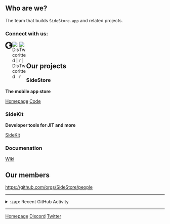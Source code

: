<!-- 
Docs: How to use GitHub README and actions to auto-generate embedded content.
https://github.com/anuraghazra/github-readme-stats
https://www.youtube.com/watch?v=n6d4KHSKqGk
https://github.com/rahuldkjain/github-profile-readme-generator
 -->

## Who are we?

The team that builds `SideStore.app` and related projects.

### Connect with us:

<!--
[![Website](https://img.shields.io/website?label=sidestore.io&style=for-the-badge&url=https://sidestore.io)](https://sidestore.io)
[![Twitter Follow](https://img.shields.io/twitter/follow/sidestore_io?color=1DA1F2&logo=twitter&style=for-the-badge)](https://twitter.com/intent/follow?original_referer=https%3A%2F%2Fgithub.com%2Fsidestore&screen_name=sidestore)
[![GitHub Followers](https://img.shields.io/github/followers/sidestore?style=for-the-badge)]()
[![GitHub Sponsors](https://img.shields.io/github/sponsors/sidestore?style=for-the-badge
)]() 
-->

[<img align="left" alt="sidestore.io" width="22px" src="https://raw.githubusercontent.com/iconic/open-iconic/master/svg/globe.svg" />][website]
[<img align="left" alt="Discord | Discord" width="22px" src="https://cdn.jsdelivr.net/npm/simple-icons@v3/icons/discord.svg" />][discord]
[<img align="left" alt="Twitter | Twitter" width="22px" src="https://cdn.jsdelivr.net/npm/simple-icons@v3/icons/twitter.svg" />][twitter]

<br />
<br />

## Our projects

### SideStore

__The mobile app store__

[Homepage][website]
[Code][git.sidestore]

### SideKit

__Developer tools for JIT and more__

[SideKit][git.sidekit]

### Documenation

[Wiki][wiki]

## Our members

https://github.com/orgs/SideStore/people

---

<details>
  <summary>:zap: Recent GitHub Activity</summary>

<!--START_SECTION:activity-->
1. 🗣 Commented on [#471](https://github.com/SideStore/SideStore/issues/471) in [SideStore/SideStore](https://github.com/SideStore/SideStore)
2. 🗣 Commented on [#471](https://github.com/SideStore/SideStore/issues/471) in [SideStore/SideStore](https://github.com/SideStore/SideStore)
3. 🗣 Commented on [#471](https://github.com/SideStore/SideStore/issues/471) in [SideStore/SideStore](https://github.com/SideStore/SideStore)
4. 🗣 Commented on [#471](https://github.com/SideStore/SideStore/issues/471) in [SideStore/SideStore](https://github.com/SideStore/SideStore)
5. ❗️ Opened issue [#471](https://github.com/SideStore/SideStore/issues/471) in [SideStore/SideStore](https://github.com/SideStore/SideStore)
6. ❌ Closed PR [#434](https://github.com/SideStore/SideStore/pull/434) in [SideStore/SideStore](https://github.com/SideStore/SideStore)
7. 🗣 Commented on [#434](https://github.com/SideStore/SideStore/issues/434) in [SideStore/SideStore](https://github.com/SideStore/SideStore)
8. 🗣 Commented on [#463](https://github.com/SideStore/SideStore/issues/463) in [SideStore/SideStore](https://github.com/SideStore/SideStore)
9. 🎉 Merged PR [#469](https://github.com/SideStore/SideStore/pull/469) in [SideStore/SideStore](https://github.com/SideStore/SideStore)
10. 🗣 Commented on [#469](https://github.com/SideStore/SideStore/issues/469) in [SideStore/SideStore](https://github.com/SideStore/SideStore)
11. 🎉 Merged PR [#468](https://github.com/SideStore/SideStore/pull/468) in [SideStore/SideStore](https://github.com/SideStore/SideStore)
12. 🗣 Commented on [#421](https://github.com/SideStore/SideStore/issues/421) in [SideStore/SideStore](https://github.com/SideStore/SideStore)
13. 💪 Opened PR [#469](https://github.com/SideStore/SideStore/pull/469) in [SideStore/SideStore](https://github.com/SideStore/SideStore)
14. 🗣 Commented on [#468](https://github.com/SideStore/SideStore/issues/468) in [SideStore/SideStore](https://github.com/SideStore/SideStore)
15. 💪 Opened PR [#468](https://github.com/SideStore/SideStore/pull/468) in [SideStore/SideStore](https://github.com/SideStore/SideStore)
16. 🎉 Merged PR [#1](https://github.com/SideStore/rusty_libimobiledevice/pull/1) in [SideStore/rusty_libimobiledevice](https://github.com/SideStore/rusty_libimobiledevice)
17. 💪 Opened PR [#1](https://github.com/SideStore/rusty_libimobiledevice/pull/1) in [SideStore/rusty_libimobiledevice](https://github.com/SideStore/rusty_libimobiledevice)
18. 🗣 Commented on [#382](https://github.com/SideStore/SideStore/issues/382) in [SideStore/SideStore](https://github.com/SideStore/SideStore)
19. 🗣 Commented on [#382](https://github.com/SideStore/SideStore/issues/382) in [SideStore/SideStore](https://github.com/SideStore/SideStore)
20. 🗣 Commented on [#463](https://github.com/SideStore/SideStore/issues/463) in [SideStore/SideStore](https://github.com/SideStore/SideStore)
<!--END_SECTION:activity-->

</details>

---

[Homepage][patreon] [Discord][discord] [Twitter][twitter]

<!--
- [Patreon][patreon]
- [OpenCollective][opencollective]
- [YouTube][youtube]
-->

[website]: https://sidestore.io
[wiki]: https://wiki.sidestore.io
[twitter]: https://twitter.com/sidestore_io
[discord]: https://discord.gg/sidestore-949183273383395328
[youtube]: https://youtube.com/TODO
[patreon]: https://www.patreon.com/SideStore
[opencollective]: https://opencollective.com/TODO
[git.sidestore]: https://github.com/SideStore/SideStore/
[git.sidekit]: https://github.com/SideStore/SideKit

